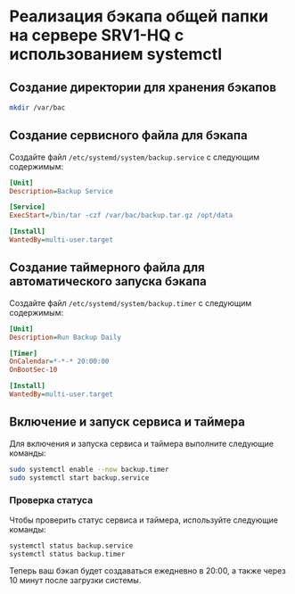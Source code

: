 


# Реализация бэкапа общей папки на сервере SRV1-HQ с использованием systemctl

## Создание директории для хранения бэкапов

```bash
mkdir /var/bac
```

## Создание сервисного файла для бэкапа

Создайте файл `/etc/systemd/system/backup.service` с следующим содержимым:

```ini
[Unit]
Description=Backup Service

[Service]
ExecStart=/bin/tar -czf /var/bac/backup.tar.gz /opt/data

[Install]
WantedBy=multi-user.target
```

## Создание таймерного файла для автоматического запуска бэкапа

Создайте файл `/etc/systemd/system/backup.timer` с следующим содержимым:

```ini
[Unit]
Description=Run Backup Daily

[Timer]
OnCalendar=*-*-* 20:00:00
OnBootSec-10

[Install]
WantedBy=multi-user.target
```

## Включение и запуск сервиса и таймера

Для включения и запуска сервиса и таймера выполните следующие команды:

```bash
sudo systemctl enable --now backup.timer
sudo systemctl start backup.service
```

### Проверка статуса

Чтобы проверить статус сервиса и таймера, используйте следующие команды:

```bash
systemctl status backup.service
systemctl status backup.timer
```

Теперь ваш бэкап будет создаваться ежедневно в 20:00, а также через 10 минут после загрузки системы.

